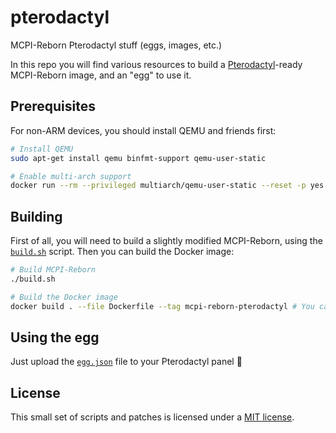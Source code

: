 # pterodactyl
MCPI-Reborn Pterodactyl stuff (eggs, images, etc.)

In this repo you will find various resources to build a [Pterodactyl](https://pterodactyl.io)-ready MCPI-Reborn image, and an "egg" to use it.

## Prerequisites
For non-ARM devices, you should install QEMU and friends first:
```sh
# Install QEMU
sudo apt-get install qemu binfmt-support qemu-user-static

# Enable multi-arch support
docker run --rm --privileged multiarch/qemu-user-static --reset -p yes
```

## Building
First of all, you will need to build a slightly modified MCPI-Reborn, using the [`build.sh`](https://github.com/MCPI-Revival/pterodactyl/blob/master/build.sh) script. Then you can build the Docker image:
```sh
# Build MCPI-Reborn
./build.sh

# Build the Docker image
docker build . --file Dockerfile --tag mcpi-reborn-pterodactyl # You can use any other tag here, actually
```

## Using the egg
Just upload the [`egg.json`](https://github.com/MCPI-Revival/pterodactyl/blob/master/egg.json) file to your Pterodactyl panel :shrug:

## License
This small set of scripts and patches is licensed under a [MIT license](https://github.com/MCPI-Revival/pterodactyl/blob/master/LICENSE).
